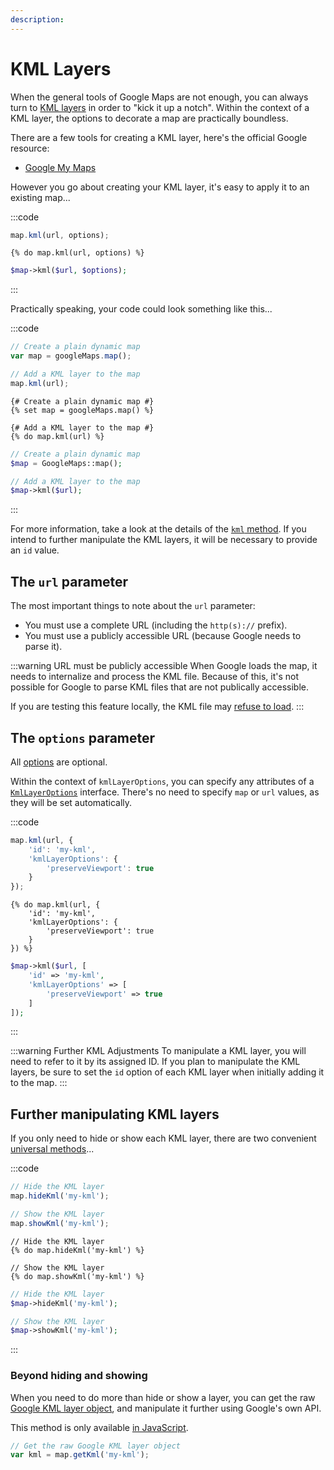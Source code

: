 ```yaml
---
description:
---
```


# KML Layers

When the general tools of Google Maps are not enough, you can always turn to [KML layers](https://developers.google.com/maps/documentation/javascript/examples/layer-kml) in order to "kick it up a notch". Within the context of a KML layer, the options to decorate a map are practically boundless.

There are a few tools for creating a KML layer, here's the official Google resource:
 - [Google My Maps](https://www.google.com/maps/about/mymaps/)

However you go about creating your KML layer, it's easy to apply it to an existing map...

:::code
```js
map.kml(url, options);
```
```twig
{% do map.kml(url, options) %}
```
```php
$map->kml($url, $options);
```
:::

Practically speaking, your code could look something like this...

:::code
```js
// Create a plain dynamic map
var map = googleMaps.map();

// Add a KML layer to the map
map.kml(url);
```
```twig
{# Create a plain dynamic map #}
{% set map = googleMaps.map() %}

{# Add a KML layer to the map #}
{% do map.kml(url) %}
```
```php
// Create a plain dynamic map
$map = GoogleMaps::map();

// Add a KML layer to the map
$map->kml($url);
```
:::

For more information, take a look at the details of the [`kml` method](/dynamic-maps/universal-methods/#kml-url-options). If you intend to further manipulate the KML layers, it will be necessary to provide an `id` value.

## The `url` parameter

The most important things to note about the `url` parameter:

 - You must use a complete URL (including the `http(s)://` prefix).
 - You must use a publicly accessible URL (because Google needs to parse it).

:::warning URL must be publicly accessible
When Google loads the map, it needs to internalize and process the KML file. Because of this, it's not possible for Google to parse KML files that are not publically accessible.

If you are testing this feature locally, the KML file may [refuse to load](https://stackoverflow.com/a/3515444/3467557).
:::

## The `options` parameter

All [options](/dynamic-maps/universal-methods/#kml-url-options) are optional.

Within the context of `kmlLayerOptions`, you can specify any attributes of a [`KmlLayerOptions`](https://developers.google.com/maps/documentation/javascript/reference/kml#KmlLayerOptions) interface. There's no need to specify `map` or `url` values, as they will be set automatically.

:::code
```js
map.kml(url, {
    'id': 'my-kml',
    'kmlLayerOptions': {
        'preserveViewport': true
    }
});
```
```twig
{% do map.kml(url, {
    'id': 'my-kml',
    'kmlLayerOptions': {
        'preserveViewport': true
    }
}) %}
```
```php
$map->kml($url, [
    'id' => 'my-kml',
    'kmlLayerOptions' => [
        'preserveViewport' => true
    ]
]);
```
:::

:::warning Further KML Adjustments
To manipulate a KML layer, you will need to refer to it by its assigned ID. If you plan to manipulate the KML layers, be sure to set the `id` option of each KML layer when initially adding it to the map.
:::

## Further manipulating KML layers

If you only need to hide or show each KML layer, there are two convenient [universal methods](/dynamic-maps/universal-methods/#hidekml-kmlid)...

:::code
```js
// Hide the KML layer
map.hideKml('my-kml');

// Show the KML layer
map.showKml('my-kml');
```
```twig
// Hide the KML layer
{% do map.hideKml('my-kml') %}

// Show the KML layer
{% do map.showKml('my-kml') %}
```
```php
// Hide the KML layer
$map->hideKml('my-kml');

// Show the KML layer
$map->showKml('my-kml');
```
:::

### Beyond hiding and showing

When you need to do more than hide or show a layer, you can get the raw [Google KML layer object](https://developers.google.com/maps/documentation/javascript/reference/kml#KmlLayer), and manipulate it further using Google's own API.

This method is only available [in JavaScript](/dynamic-maps/javascript-methods/#getkml-kmlid).

```js
// Get the raw Google KML layer object
var kml = map.getKml('my-kml');
```
